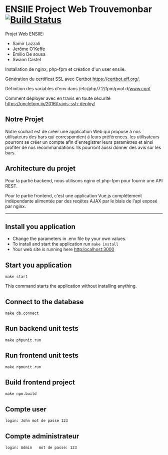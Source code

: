 # ENSIIE Project Web Trouvemonbar [![Build Status](https://travis-ci.org/swanncastel/ensiie-project.svg?branch=master)](https://travis-ci.org/swanncastel/ensiie-project)

Projet Web ENSIIE:
* Samir Lazzali
* Jerôme O'Keffe
* Emilio De sousa
* Swann Castel

Installation de nginx, php-fpm et création d'un user ensiie.

Génération du certificat SSL avec Certbot <https://certbot.eff.org/.>

Définition des variables d'env dans /etc/php/7.2/fpm/pool.d/www.conf

Comment déployer avec en travis en toute sécurité <https://oncletom.io/2016/travis-ssh-deploy/>

## Notre Projet
Notre souhait est de créer une application Web qui propose à nos utilisateurs des bars qui correspondent à leurs préférences. les utilisateurs pourront se créer un compte afin d'enregistrer leurs paramètres et ainsi profiter de nos recommandations. Ils pourront aussi donner des avis sur les bars.

## Architecture du projet
Pour la partie backend, nous utilisons nginx et php-fpm pour fournir une API REST.

Pour le partie frontend, c'est une application Vue.js complétement indépendante alimentée par des reqêtes AJAX par le biais de l'api exposé par nginx.

---

## Install you application
* Change the parameters in .env file by your own values.
* To install and start the application run `make install`
* Your web site is running here [http:localhost:3000](http:localhost:3000)

## Start you application
`make start`

This command starts the application without installing anything.

## Connect to the database
`make db.connect`

## Run backend unit tests
`make phpunit.run`

## Run frontend unit tests
`make npmunit.run`

## Build frontend project
`make npm.build`

## Compte user
`login: John mot de passe 123` 

## Compte administrateur
`login: Admin   mot de passe: 123`
